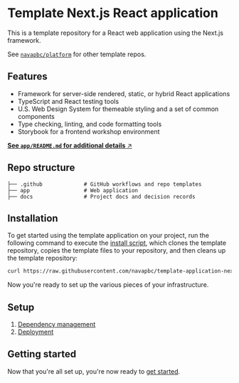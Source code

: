 # Template Next.js React application

This is a template repository for a React web application using the Next.js framework.

See [`navapbc/platform`](https://github.com/navapbc/platform) for other template repos.

## Features

- Framework for server-side rendered, static, or hybrid React applications
- TypeScript and React testing tools
- U.S. Web Design System for themeable styling and a set of common components
- Type checking, linting, and code formatting tools
- Storybook for a frontend workshop environment

[**See `app/README.md` for additional details** ↗️](./app#readme)

## Repo structure

```text
├── .github             # GitHub workflows and repo templates
├── app                 # Web application
├── docs                # Project docs and decision records
```

## Installation

To get started using the template application on your project, run the following command to execute the [install script](https://github.com/navapbc/template-application-nextjs/tree/main/template-only-bin/install-template.sh), which clones the template repository, copies the template files to your repository, and then cleans up the template repository:

```bash
curl https://raw.githubusercontent.com/navapbc/template-application-nextjs/main/template-only-bin/download-and-install-template.sh | bash -s
```

Now you're ready to set up the various pieces of your infrastructure.

## Setup

1. [Dependency management](./template-only-docs/set-up-dependency-management.md)
1. [Deployment](./template-only-docs/set-up-cd.md)

## Getting started

Now that you're all set up, you're now ready to [get started](./app/README.md).
